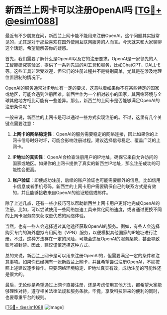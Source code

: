 # 新西兰上网卡可以注册OpenAI吗 [[TG💪+ @esim1088](https://t.me/s/esim1088)]

最近有不少朋友在问，新西兰上网卡能不能用来注册OpenAI。这个问题其实挺常见的，尤其是对于那些喜欢在国外使用互联网服务的人而言。今天就来和大家聊聊这个话题，希望能解答你的疑惑。

首先，我们需要了解什么是OpenAI以及它的注册要求。OpenAI是一家领先的人工智能研究实验室，提供了一系列先进的AI工具和服务，比如ChatGPT、DALL-E等。这些工具非常受欢迎，但它们的注册过程并不是特别简单，尤其是在涉及地理位置限制的情况下。

OpenAI的服务通常对IP地址有一定的要求，这意味着如果你不在某些特定的国家或地区，可能会遇到注册困难。新西兰作为一个相对较小的国家，其网络环境与全球其他地方相比可能有一些差异。那么，新西兰的上网卡是否能够满足OpenAI的注册条件呢？

一般来说，新西兰的上网卡是可以通过一些方式实现注册的。不过，这里有几个关键点需要注意：

1. **上网卡的网络稳定性**：OpenAI的服务需要稳定的网络连接，因此如果你的上网卡信号时好时坏，可能会影响注册过程。建议选择信号稳定、覆盖广泛的上网卡。

2. **IP地址的真实性**：OpenAI会检查注册用户的IP地址，确保它来自允许访问的国家或地区。如果你的上网卡提供了真实的新西兰IP地址，那么注册成功的可能性会更高。

3. **账户验证**：即使成功注册，后续的账户验证也可能需要额外的信息，比如信用卡信息或者手机号码。新西兰的上网卡用户需要确保自己的联系方式是有效的，并且能够接收来自OpenAI的验证短信或邮件。

除了上述几点，还有一些小技巧可以帮助新西兰上网卡用户更好地完成OpenAI的注册。比如，可以尝试使用一些网络加速工具来优化网络速度，或者通过更换不同的上网卡服务商来获取更优质的网络体验。

当然，也有一些人会选择通过其他途径获取OpenAI的服务。例如，有些人会选择购买专门的海外虚拟专用网络（VPN）服务，以便模拟其他国家的IP地址进行注册。不过，这种方法存在一定的风险，可能会违反OpenAI的服务条款，甚至导致账号被封禁。因此，建议谨慎选择这种方式。

总的来说，新西兰上网卡是可以用来注册OpenAI的，但需要满足一定的条件和注意事项。如果你已经拥有一张新西兰上网卡，并且希望尝试注册OpenAI，不妨按照上述建议逐步操作。只要网络环境稳定、IP地址真实有效，成功注册的可能性还是很大的。

最后，无论你是希望通过上网卡直接注册，还是考虑使用其他方法，都希望大家能够理性对待，遵守相关法律法规和服务条款。毕竟，享受科技带来的便利的同时，也要尊重平台的规则。

[[TG💪+ @esim1088](https://t.me/s/esim1088) ![Image](https://i.postimg.cc/4NQfJmqS/Snipaste-2025-05-13-00-14-12.png)]